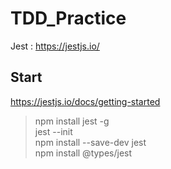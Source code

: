 # TDD_Practice

Jest : https://jestjs.io/

## Start

https://jestjs.io/docs/getting-started

> npm install jest -g  
> jest --init  
> npm install --save-dev jest  
> npm install @types/jest

###
